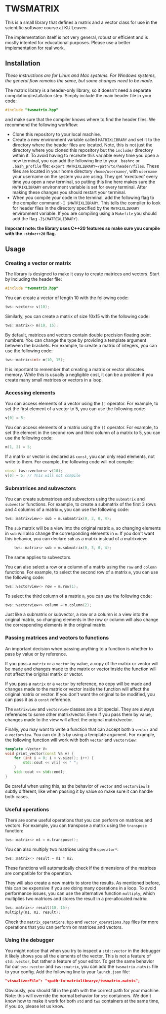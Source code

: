 # TWSMATRIX

This is a small library that defines a matrix and a vector class for use in the scientific software course at KU Leuven.

The implementation itself is not very general, robust or efficient and is mostly intented for educational purposes. Please use a better implementation for real work.

## Installation
_These instructions are for Linux and Mac systems. For Windows systems, the general flow remains the same, but some changes need to be made._


The matrix library is a header-only library, so it doesn't need a separate compilation/installation step. Simply include the main header file in your code:
```cpp
#include "twsmatrix.hpp"
```
and make sure that the compiler knows where to find the header files. We recommend the following workflow:
- Clone this repository to your local machine.
- Create a new environment variable called `MATRIXLIBRARY` and set it to the directory where the header files are located. Note, this is not just the directory where you cloned this repository but the `include/` directory within it. To avoid having to recreate this variable every time you open a new terminal, you can add the following line to your `.bashrc` or `.bash_profile` file: `export MATRIXLIBRARY=/path/to/header/files`. These files are located in your home directory `/home/username/`, with `username` your username on the system you are using. They get 'exectued' every time you open a new terminal, so putting this line here makes sure the `MATRIXLIBRARY` environment variable is set for every terminal. After making these changes you should restart your terminal.
- When you compile your code in the terminal, add the following flag to the compiler command:`-I $MATRIXLIBRARY`. This tells the compiler to look for header files in the directory specified by the `MATRIXLIBRARY` environment variable. If you are compiling using a `Makefile` you should add the flag `-I$(MATRIXLIBRARY)`.

**Imporant note: the library uses C++20 features so make sure you compile with the `-std=c++20` flag.** 

## Usage

### Creating a vector or matrix

The library is designed to make it easy to create matrices and vectors. Start by including the header file:
```cpp
#include "twsmatrix.hpp"
```
You can create a vector of length 10 with the following code:
```cpp
tws::vector<> v(10);
```
Similarly, you can create a matrix of size 10x15 with the following code:
```cpp
tws::matrix<> m(10, 15);
```
By default, matrices and vectors contain double precision floating point numbers. You can change the type by providing a template argument between the brackets. For example, to create a matrix of integers, you can use the following code:
```cpp
tws::matrix<int> m(10, 15);
```

It is important to remember that creating a matrix or vector allocates memory. While this is usually a negligible cost, it can be a problem if you create many small matrices or vectors in a loop.

### Accessing elements


You can access elements of a vector using the `[]` operator. For example, to set the first element of a vector to 5, you can use the following code:
```cpp
v[0] = 5;
```

You can access elements of a matrix using the `()` operator. For example, to set the element in the second row and third column of a matrix to 5, you can use the following code:
```cpp
m(1, 2) = 5;
```

If a matrix or vector is declared as `const`, you can only read elements, not write to them. For example, the following code will not compile:
```cpp
const tws::vector<> v(10);
v[0] = 5; // This will not compile
```

### Submatrices and subvectors

You can create submatrices and subvectors using the `submatrix` and `subvector` functions. For example, to create a submatrix of the first 3 rows and 4 columns of a matrix `m`, you can use the following code:
```cpp
tws::matrixview<> sub = m.submatrix(0, 3, 0, 4);
```
The `sub` matrix will be a view into the original matrix `m`, so changing elements in `sub` will also change the corresponding elements in `m`. If you don't want this behavior, you can declare `sub` as a matrix instead of a matrixview:
```cpp
    tws::matrix<> sub = m.submatrix(0, 3, 0, 4);
```
The same applies to subvectors.

You can also select a row or a column of a matrix using the `row` and `colomn` functions. For example, to select the second row of a matrix `m`, you can use the following code:
```cpp
tws::vectorview<> row = m.row(1);
```
To select the third column of a matrix `m`, you can use the following code:
```cpp
tws::vectorview<> column = m.column(2);
```
Just like a submatrix or subvector, a row or a column is a view into the original matrix, so changing elements in the row or column will also change the corresponding elements in the original matrix.

### Passing matrices and vectors to functions

An important decision when passing anything to a function is whether to pass by value or by reference.

If you pass a `matrix` or a `vector` by value, a copy of the matrix or vector will be made and changes made to the matrix or vector inside the function will not affect the original matrix or vector.

If you pass a `matrix` or a `vector` by reference, no copy will be made and changes made to the matrix or vector inside the function will affect the original matrix or vector. If you don't want the original to be modified, you can pass it as a `const` reference.

The `matrixview` and `vectorview` classes are a bit special. They are always references to some other matrix/vector. Even if you pass them by value, changes made to the view will affect the original matrix/vector.

Finally, you may want to write a function that can accept both a `vector` and a `vectorview`. You can do this by using a template argument. For example, the following function will work with both `vector` and `vectorview`:
```cpp
template <Vector V>
void print_vector(const V& v) {
    for (int i = 0; i < v.size(); i++) {
        std::cout << v[i] << " ";
    }
    std::cout << std::endl;
}
```
Be careful when using this, as the behavior of `vector` and `vectorview` is subtly different, like when passing it by value so make sure it can handle both cases.

### Useful operations

There are some useful operations that you can perform on matrices and vectors. For example, you can transpose a matrix using the `transpose` function:
```cpp
tws::matrix<> mt = m.transpose();
```
You can also multiply two matrices using the `operator*`:
```cpp
tws::matrix<> result = m1 * m2;
```
These functions will automatically check if the dimensions of the matrices are compatible for the operation.

They will also create a new matrix to store the results. As mentioned before, this can be expensive if you are doing many operations in a loop. To avoid performance issues, you can use the alternative function `multiply`, which multiplies two matrices and stores the result in a pre-allocated matrix:
```cpp
tws::matrix<> result(10, 15);
multiply(m1, m2, result);
```
Check the `matrix_operations.hpp` and `vector_operations.hpp` files for more operations that you can perform on matrices and vectors.

### Using the debugger

You might notice that when you try to inspect a `std::vector` in the debugger it likely shows you all the elements of the vector. This is not a feature of `std::vector`, but rather a feature of your editor. To get the same behavior for our `tws::vector` and `tws::matrix`, you can add the `twsmatrix.natvis` file to your config. Add the following line to your `launch.json` file:
```json
"visualizerFile": "<path-to-matrixlibrary>/twsmatrix.natvis",
```
Obviously, you should fill in the path with the correct path for your machine. Note: this will override the normal behavior for `std` containers. We don't know how to make it work for both `std` and `tws` containers at the same time, if you do, please let us know.
